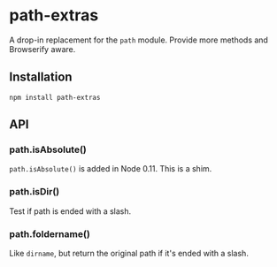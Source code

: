 # path-extras

A drop-in replacement for the `path` module. Provide more methods and Browserify aware.

## Installation

	npm install path-extras

## API

### path.isAbsolute()

`path.isAbsolute()` is added in Node 0.11. This is a shim.

### path.isDir()

Test if path is ended with a slash.

### path.foldername()

Like `dirname`, but return the original path if it's ended with a slash.